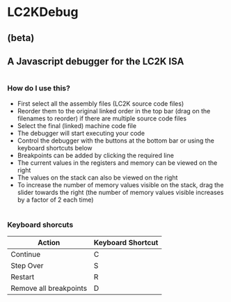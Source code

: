 # LC2KDebug
## (beta)
## A Javascript debugger for the LC2K ISA
#
### How do I use this?

* First select all the assembly files (LC2K source code files)
* Reorder them to the original linked order in the top bar (drag on the filenames to reorder) if there are multiple source code files
* Select the final (linked) machine code file
* The debugger will start executing your code
* Control the debugger with the buttons at the bottom bar or using the keyboard shortcuts below
* Breakpoints can be added by clicking the required line
* The current values in the registers and memory can be viewed on the right
* The values on the stack can also be viewed on the right
* To increase the number of memory values visible on the stack, drag the slider towards the right (the number of memory values visible increases by a factor of 2 each time)
#
### Keyboard shorcuts
| Action  | Keyboard Shortcut |
| ------------- | ------------- |
| Continue  | C  |
| Step Over  | S  |
| Restart  | R  |
| Remove all breakpoints  | D  |
#
